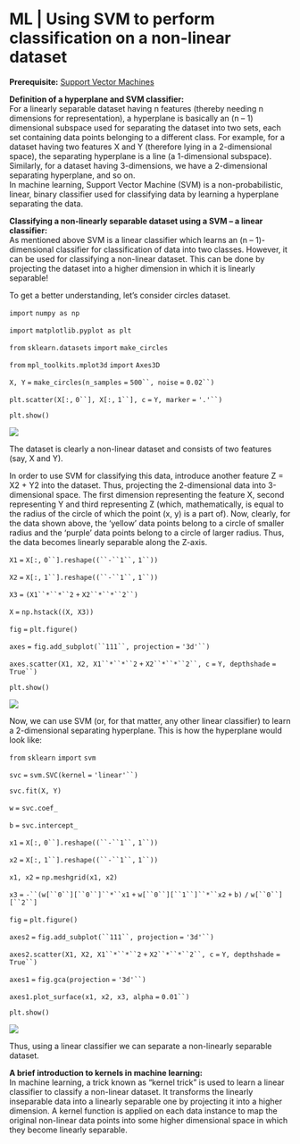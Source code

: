 ﻿# ML | Using SVM to perform classification on a non-linear dataset 

**Prerequisite:** [Support Vector Machines](https://www.geeksforgeeks.org/classifying-data-using-support-vector-machinessvms-in-python/)

**Definition of a hyperplane and SVM classifier:**  
For a linearly separable dataset having n features (thereby needing n dimensions for representation), a hyperplane is basically an (n – 1) dimensional subspace used for separating the dataset into two sets, each set containing data points belonging to a different class. For example, for a dataset having two features X and Y (therefore lying in a 2-dimensional space), the separating hyperplane is a line (a 1-dimensional subspace). Similarly, for a dataset having 3-dimensions, we have a 2-dimensional separating hyperplane, and so on.  
In machine learning, Support Vector Machine (SVM) is a non-probabilistic, linear, binary classifier used for classifying data by learning a hyperplane separating the data.

**Classifying a non-linearly separable dataset using a SVM – a linear classifier:**  
As mentioned above SVM is a linear classifier which learns an (n – 1)-dimensional classifier for classification of data into two classes. However, it can be used for classifying a non-linear dataset. This can be done by projecting the dataset into a higher dimension in which it is linearly separable!

To get a better understanding, let’s consider circles dataset.

`import` `numpy as np`

`import` `matplotlib.pyplot as plt`

`from` `sklearn.datasets` `import` `make_circles`

`from` `mpl_toolkits.mplot3d` `import` `Axes3D`

`X, Y` `=` `make_circles(n_samples` `=` `500``, noise` `=` `0.02``)`

`plt.scatter(X[:,` `0``], X[:,` `1``], c` `=` `Y, marker` `=` `'.'``)`

`plt.show()`

![](https://media.geeksforgeeks.org/wp-content/uploads/Circles.png)

The dataset is clearly a non-linear dataset and consists of two features (say, X and Y).

In order to use SVM for classifying this data, introduce another feature Z = X2 + Y2 into the dataset. Thus, projecting the 2-dimensional data into 3-dimensional space. The first dimension representing the feature X, second representing Y and third representing Z (which, mathematically, is equal to the radius of the circle of which the point (x, y) is a part of). Now, clearly, for the data shown above, the ‘yellow’ data points belong to a circle of smaller radius and the ‘purple’ data points belong to a circle of larger radius. Thus, the data becomes linearly separable along the Z-axis.

`X1` `=` `X[:,` `0``].reshape((``-``1``,` `1``))`

`X2` `=` `X[:,` `1``].reshape((``-``1``,` `1``))`

`X3` `=` `(X1``*``*``2` `+` `X2``*``*``2``)`

`X` `=` `np.hstack((X, X3))`

`fig` `=` `plt.figure()`

`axes` `=` `fig.add_subplot(``111``, projection` `=` `'3d'``)`

`axes.scatter(X1, X2, X1``*``*``2` `+` `X2``*``*``2``, c` `=` `Y, depthshade` `=` `True``)`

`plt.show()`

![](https://media.geeksforgeeks.org/wp-content/uploads/3d1.png)

Now, we can use SVM (or, for that matter, any other linear classifier) to learn a 2-dimensional separating hyperplane. This is how the hyperplane would look like:

`from` `sklearn` `import` `svm`

`svc` `=` `svm.SVC(kernel` `=` `'linear'``)`

`svc.fit(X, Y)`

`w` `=` `svc.coef_`

`b` `=` `svc.intercept_`

`x1` `=` `X[:,` `0``].reshape((``-``1``,` `1``))`

`x2` `=` `X[:,` `1``].reshape((``-``1``,` `1``))`

`x1, x2` `=` `np.meshgrid(x1, x2)`

`x3` `=` `-``(w[``0``][``0``]``*``x1` `+` `w[``0``][``1``]``*``x2` `+` `b)` `/` `w[``0``][``2``]`

`fig` `=` `plt.figure()`

`axes2` `=` `fig.add_subplot(``111``, projection` `=` `'3d'``)`

`axes2.scatter(X1, X2, X1``*``*``2` `+` `X2``*``*``2``, c` `=` `Y, depthshade` `=` `True``)`

`axes1` `=` `fig.gca(projection` `=` `'3d'``)`

`axes1.plot_surface(x1, x2, x3, alpha` `=` `0.01``)`

`plt.show()`

![](https://media.geeksforgeeks.org/wp-content/uploads/hyperplane.png)

Thus, using a linear classifier we can separate a non-linearly separable dataset.

**A brief introduction to kernels in machine learning:**  
In machine learning, a trick known as “kernel trick” is used to learn a linear classifier to classify a non-linear dataset. It transforms the linearly inseparable data into a linearly separable one by projecting it into a higher dimension. A kernel function is applied on each data instance to map the original non-linear data points into some higher dimensional space in which they become linearly separable.
